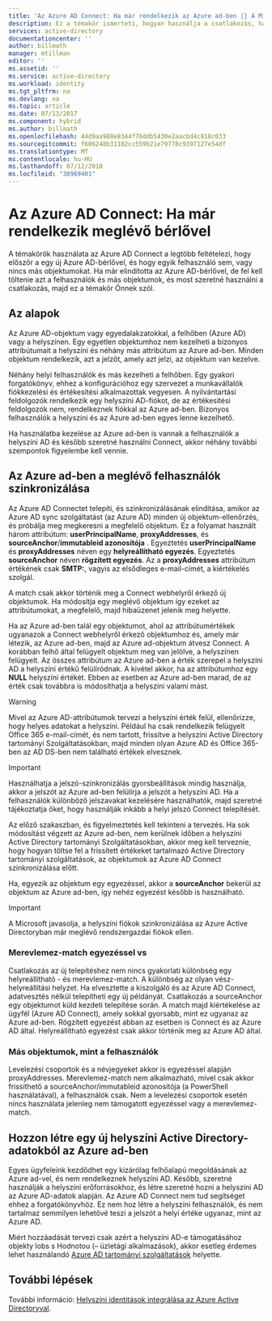 ```yaml
---
title: 'Az Azure AD Connect: Ha már rendelkezik az Azure ad-ben |} A Microsoft Docs'
description: Ez a témakör ismerteti, hogyan használja a csatlakozás, ha van meglévő Azure AD-bérlővel.
services: active-directory
documentationcenter: ''
author: billmath
manager: mtillman
editor: ''
ms.assetid: ''
ms.service: active-directory
ms.workload: identity
ms.tgt_pltfrm: na
ms.devlang: na
ms.topic: article
ms.date: 07/13/2017
ms.component: hybrid
ms.author: billmath
ms.openlocfilehash: 44d9aa988e8344f76ddb5430e2aacbd4c818c033
ms.sourcegitcommit: f606248b31182cc559b21e79778c9397127e54df
ms.translationtype: MT
ms.contentlocale: hu-HU
ms.lasthandoff: 07/12/2018
ms.locfileid: "38969401"
---
```

# <a name="azure-ad-connect-when-you-have-an-existent-tenant"></a>Az Azure AD Connect: Ha már rendelkezik meglévő bérlővel
A témakörök használata az Azure AD Connect a legtöbb feltételezi, hogy először a egy új Azure AD-bérlővel, és hogy egyik felhasználó sem, vagy nincs más objektumokat. Ha már elindította az Azure AD-bérlővel, de fel kell töltenie azt a felhasználók és más objektumok, és most szeretné használni a csatlakozás, majd ez a témakör Önnek szól.

## <a name="the-basics"></a>Az alapok
Az Azure AD-objektum vagy egyedalakzatokkal, a felhőben (Azure AD) vagy a helyszínen. Egy egyetlen objektumhoz nem kezelheti a bizonyos attribútumait a helyszíni és néhány más attribútum az Azure ad-ben. Minden objektum rendelkezik, azt a jelzőt, amely azt jelzi, az objektum van kezelve.

Néhány helyi felhasználók és más kezelheti a felhőben. Egy gyakori forgatókönyv, ehhez a konfigurációhoz egy szervezet a munkavállalók fiókkezelési és értékesítési alkalmazottak vegyesen. A nyilvántartási feldolgozók rendelkezik egy helyszíni AD-fiókot, de az értékesítési feldolgozók nem, rendelkeznek fiókkal az Azure ad-ben. Bizonyos felhasználók a helyszíni és az Azure ad-ben egyes lenne kezelhető.

Ha használatba kezelése az Azure ad-ben is vannak a felhasználók a helyszíni AD és később szeretné használni Connect, akkor néhány további szempontok figyelembe kell vennie.

## <a name="sync-with-existing-users-in-azure-ad"></a>Az Azure ad-ben a meglévő felhasználók szinkronizálása
Az Azure AD Connectet telepíti, és szinkronizálásának elindítása, amikor az Azure AD sync szolgáltatást (az Azure AD) minden új objektum-ellenőrzés, és próbálja meg megkeresni a megfelelő objektum. Ez a folyamat használt három attribútum: **userPrincipalName**, **proxyAddresses**, és **sourceAnchor**/**immutableid azonosítója** . Egyeztetés **userPrincipalName** és **proxyAddresses** néven egy **helyreállítható egyezés**. Egyeztetés **sourceAnchor** néven **rögzített egyezés**. Az a **proxyAddresses** attribútum értékének csak **SMTP:**, vagyis az elsődleges e-mail-címét, a kiértékelés szolgál.

A match csak akkor történik meg a Connect webhelyről érkező új objektumok. Ha módosítja egy meglévő objektum így ezeket az attribútumokat, a megfelelő, majd hibaüzenet jelenik meg helyette.

Ha az Azure ad-ben talál egy objektumot, ahol az attribútumértékek ugyanazok a Connect webhelyről érkező objektumhoz és, amely már létezik, az Azure ad-ben, majd az Azure ad-objektum átvesz Connect. A korábban felhő által felügyelt objektum meg van jelölve, a helyszínen felügyelt. Az összes attribútum az Azure ad-ben a érték szerepel a helyszíni AD a helyszíni értékű felülíródnak. A kivétel akkor, ha az attribútumhoz egy **NULL** helyszíni értékét. Ebben az esetben az Azure ad-ben marad, de az érték csak továbbra is módosíthatja a helyszíni valami mást.

> [!WARNING]
> Mivel az Azure AD-attribútumok tervezi a helyszíni érték felül, ellenőrizze, hogy helyes adatokat a helyszíni. Például ha csak rendelkezik felügyelt Office 365 e-mail-címét, és nem tartott, frissítve a helyszíni Active Directory tartományi Szolgáltatásokban, majd minden olyan Azure AD és Office 365-ben az AD DS-ben nem található értékek elvesznek.

> [!IMPORTANT]
> Használhatja a jelszó-szinkronizálás gyorsbeállítások mindig használja, akkor a jelszót az Azure ad-ben felülírja a jelszót a helyszíni AD. Ha a felhasználók különböző jelszavakat kezelésére használhatók, majd szeretné tájékoztatja őket, hogy használják inkább a helyi jelszó Connect telepítését.

Az előző szakaszban, és figyelmeztetés kell tekinteni a tervezés. Ha sok módosítást végzett az Azure ad-ben, nem kerülnek időben a helyszíni Active Directory tartományi Szolgáltatásokban, akkor meg kell terveznie, hogy hogyan töltse fel a frissített értékeket tartalmazó Active Directory tartományi szolgáltatások, az objektumok az Azure AD Connect szinkronizálása előtt.

Ha, egyezik az objektum egy egyezéssel, akkor a **sourceAnchor** bekerül az objektum az Azure ad-ben, így nehéz egyezést később is használható.

>[!IMPORTANT]
> A Microsoft javasolja, a helyszíni fiókok szinkronizálása az Azure Active Directoryban már meglévő rendszergazdai fiókok ellen.

### <a name="hard-match-vs-soft-match"></a>Merevlemez-match egyezéssel vs
Csatlakozás az új telepítéshez nem nincs gyakorlati különbség egy helyreállítható - és merevlemez-match. A különbség az olyan vész-helyreállítási helyzet. Ha elvesztette a kiszolgáló és az Azure AD Connect, adatvesztés nélkül telepítheti egy új példányát. Csatlakozás a sourceAnchor egy objektumot küld kezdeti telepítése során. A match majd kiértékelése az ügyfél (Azure AD Connect), amely sokkal gyorsabb, mint ez ugyanaz az Azure ad-ben. Rögzített egyezést abban az esetben is Connect és az Azure AD által. Helyreállítható egyezést csak akkor történik meg az Azure AD által.

### <a name="other-objects-than-users"></a>Más objektumok, mint a felhasználók
Levelezési csoportok és a névjegyeket akkor is egyezéssel alapján proxyAddresses. Merevlemez-match nem alkalmazható, mivel csak akkor frissíthető a sourceAnchor/immutableid azonosítója (a PowerShell használatával), a felhasználók csak. Nem a levelezési csoportok esetén nincs használata jelenleg nem támogatott egyezéssel vagy a merevlemez-match.

## <a name="create-a-new-on-premises-active-directory-from-data-in-azure-ad"></a>Hozzon létre egy új helyszíni Active Directory-adatokból az Azure ad-ben
Egyes ügyfeleink kezdődhet egy kizárólag felhőalapú megoldásának az Azure ad-vel, és nem rendelkeznek helyszíni AD. Később, szeretné használják a helyszíni erőforrásokhoz, és létre szeretné hozni a helyszíni AD az Azure AD-adatok alapján. Az Azure AD Connect nem tud segítséget ehhez a forgatókönyvhöz. Ez nem hoz létre a helyszíni felhasználók, és nem tartalmaz semmilyen lehetővé teszi a jelszót a helyi értéke ugyanaz, mint az Azure AD.

Miért hozzáadását tervezi csak azért a helyszíni AD-e támogatásához objekty lobs s Hodnotou (– üzletági alkalmazások), akkor esetleg érdemes lehet használandó [Azure AD tartományi szolgáltatások](../../active-directory-domain-services/index.yml) helyette.

## <a name="next-steps"></a>További lépések
További információ: [Helyszíni identitások integrálása az Azure Active Directoryval](active-directory-aadconnect.md).
